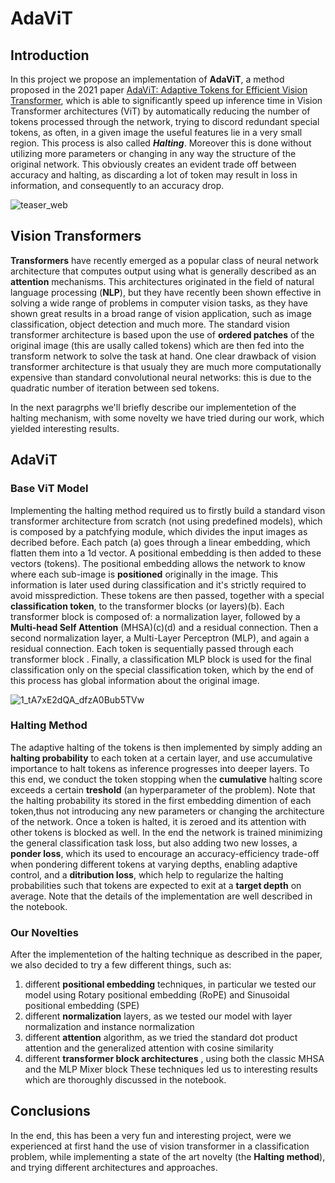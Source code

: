 # AdaViT
## Introduction ##
In this project we propose an implementation of **AdaViT**, a method proposed in the 2021 paper [AdaViT: Adaptive Tokens for Efficient Vision Transformer](https://arxiv.org/abs/2112.07658), which is able to significantly speed up inference time in Vision Transformer architectures (ViT) by automatically reducing the number of tokens processed through the network, trying to discord redundant special tokens, as often, in a given image the useful features lie in a very small region. This process is also called ***Halting***. Moreover this is done without utilizing more parameters or changing in any way the structure of the original network. This obviously creates an evident trade off between accuracy and halting, as discarding a lot of token may result in loss in information, and consequently to an accuracy drop.

![teaser_web](https://github.com/alessioborgi/AdaViT/assets/83078138/77b0c898-d528-4eeb-8d7f-bf45cafdbc3d)

## Vision Transformers ##

**Transformers** have recently emerged as a popular class of neural network architecture that computes output using what is generally described as an **attention** mechanisms. This architectures originated in the field of natural language processing (**NLP**), but they have recently 
been shown effective in solving a wide range of problems in computer vision tasks, as they have shown great results in a broad range of vision application, such as image classification, object detection and much more.
The standard vision transformer architecture is based upon the use of **ordered patches** of the original image (this are usally called tokens) which are then fed into the transform network to solve the task at hand.
One clear drawback of vision transformer architecture is that usualy they are much more computationally expensive than standard convolutional neural networks: this is due to the quadratic number of iteration between sed tokens. 

In the next paragrphs we'll briefly describe our implementetion of the halting mechanism, with some novelty we have tried during our work, which yielded interesting results.

## AdaViT ##
### Base ViT Model ###
Implementing the halting method required us to firstly build a standard vison transformer architecture from scratch (not using predefined models), which is composed by a patchfying module, which divides the input images as decribed before. Each patch (a) goes through a linear embedding, which flatten them into a 1d vector. A positional embedding is then added to these vectors (tokens). The positional embedding allows the network to know where each sub-image is **positioned** originally in the image. This information is later used during classification and it's strictly required to avoid missprediction. These tokens are then passed, together with a special **classification token**, to the transformer blocks (or layers)(b). Each transformer block is composed of: a normalization layer, followed by a **Multi-head Self Attention** (MHSA)(c)(d) and a residual connection. Then a second normalization layer, a Multi-Layer Perceptron (MLP), and again a residual connection. Each token is sequentially passed through each transformer block . Finally, a classification MLP block is used for the final classification only on the special classification token, which by the end of this process has global information about the original image.

![1_tA7xE2dQA_dfzA0Bub5TVw](https://github.com/alessioborgi/AdaViT/assets/83078138/06e7b2c9-5068-41f0-8d6f-e6b9037efc1d)

### Halting Method ###
The adaptive halting of the tokens is then implemented by simply adding an **halting probability** to each token at a certain layer, and use accumulative importance to halt tokens as inference progresses into deeper layers. To this end, we conduct the token stopping when the **cumulative** halting score exceeds a certain **treshold** (an hyperparameter of the problem). Note that the halting probability its stored in the first embedding dimention of each token,thus not introducing any new parameters or changing the architecture of the network. Once a token is halted, it is zeroed and its attention with other tokens is blocked as well. In the end the network is trained minimizing the general classification task loss, but also adding two new losses, a **ponder loss**, which its used to encourage an accuracy-efficiency trade-off when pondering different tokens at varying depths, enabling adaptive control, and a **ditribution loss**, which help to regularize the halting probabilities such that tokens are expected to exit at a **target depth** on average. Note that the details of the implementation are well described in the notebook.

### Our Novelties ### 
After the implementetion of the halting technique as described in the paper, we also decided to try a few different things, such as:
1. different **positional embedding** techniques, in particular we tested our model using Rotary positional embedding (RoPE) and Sinusoidal positional embedding (SPE)
2. different **normalization** layers, as we tested our model with layer normalization and instance normalization 
3. different **attention** algorithm, as we tried the standard dot product attention and the generalized attention with cosine similarity
4. different **transformer block architectures** , using both the classic MHSA and the MLP Mixer block
These techniques led us to interesting results which are thoroughly discussed in the notebook.

## Conclusions ##
In the end, this has been a very fun and interesting project, were we experienced at first hand the use of vision transformer in a classification problem, while implementing a state of the art novelty (the **Halting method**), and trying different architectures and approaches.

